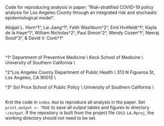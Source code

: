 Code for reproducing analysis in paper: "Risk-stratified COVID-19 policy analysis for Los Angeles County through an integrated risk and stochastic epidemiological model".

Abigail L. Horn^1^, Lai Jiang^1^, Faith Washburn^2^, Emil Hvitfeldt^1^, Kayla de la Haye^1^, William Nicholas^2^, Paul Simon^2^, Wendy Cozen^1^, Neeraj Sood^3^, \& David V. Conti^1^ 

<br>

^1^ Department of Preventive Medicine \\
Keck School of Medicine \\
University of Southern California \\

^2^Los Angeles County Department of Public Health \\ 
313 N Figueroa St, Los Angeles, CA 90012 \\

^3^ Sol Price School of Public Policy \\
University of Southern California \\

<br> Knit the code in `index.Rmd` to reproduce all analysis in the paper. Set `print.output <- TRUE` to save all output tables and figures to directory `~/output`. If the repository is built from the project file `COV2-LA.Rproj`, the working directory should not need to be set.